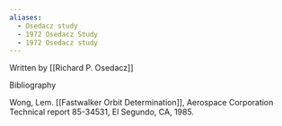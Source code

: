 ```yaml
---
aliases:
  - Osedacz study
  - 1972 Osedacz Study
  - 1972 Osedacz study
---
```



Written by [[Richard P. Osedacz]]


Bibliography

Wong, Lem. [[Fastwalker Orbit Determination]], Aerospace Corporation Technical report 85-34531, El Segundo, CA, 1985.